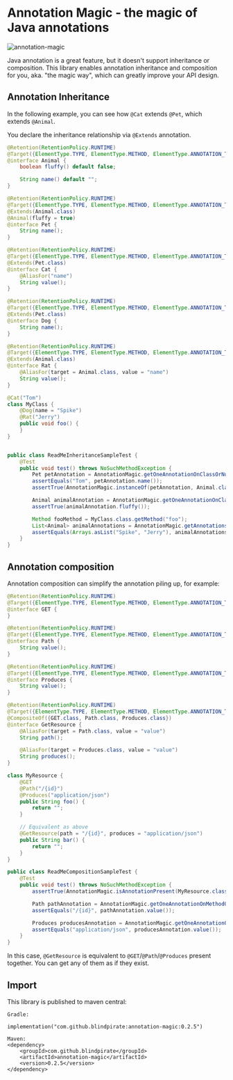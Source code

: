 # Annotation Magic - the magic of Java annotations

![annotation-magic](https://github.com/blindpirate/annotation-magic/workflows/annotation-magic/badge.svg)

Java annotation is a great feature, but it doesn't support inheritance or composition. This
library enables annotation inheritance and composition for you, aka. "the magic way", which
can greatly improve your API design.

## Annotation Inheritance

In the following example, you can see how `@Cat` extends `@Pet`, which extends `@Animal`.

You declare the inheritance relationship via `@Extends` annotation.

```java
@Retention(RetentionPolicy.RUNTIME)
@Target({ElementType.TYPE, ElementType.METHOD, ElementType.ANNOTATION_TYPE})
@interface Animal {
    boolean fluffy() default false;

    String name() default "";
}

@Retention(RetentionPolicy.RUNTIME)
@Target({ElementType.TYPE, ElementType.METHOD, ElementType.ANNOTATION_TYPE})
@Extends(Animal.class)
@Animal(fluffy = true)
@interface Pet {
    String name();
}

@Retention(RetentionPolicy.RUNTIME)
@Target({ElementType.TYPE, ElementType.METHOD, ElementType.ANNOTATION_TYPE})
@Extends(Pet.class)
@interface Cat {
    @AliasFor("name")
    String value();
}

@Retention(RetentionPolicy.RUNTIME)
@Target({ElementType.TYPE, ElementType.METHOD, ElementType.ANNOTATION_TYPE})
@Extends(Pet.class)
@interface Dog {
    String name();
}

@Retention(RetentionPolicy.RUNTIME)
@Target({ElementType.TYPE, ElementType.METHOD, ElementType.ANNOTATION_TYPE})
@Extends(Animal.class)
@interface Rat {
    @AliasFor(target = Animal.class, value = "name")
    String value();
}

@Cat("Tom")
class MyClass {
    @Dog(name = "Spike")
    @Rat("Jerry")
    public void foo() {
    }
}


public class ReadMeInheritanceSampleTest {
    @Test
    public void test() throws NoSuchMethodException {
        Pet petAnnotation = AnnotationMagic.getOneAnnotationOnClassOrNull(MyClass.class, Pet.class);
        assertEquals("Tom", petAnnotation.name());
        assertTrue(AnnotationMagic.instanceOf(petAnnotation, Animal.class));

        Animal animalAnnotation = AnnotationMagic.getOneAnnotationOnClassOrNull(MyClass.class, Animal.class);
        assertTrue(animalAnnotation.fluffy());

        Method fooMethod = MyClass.class.getMethod("foo");
        List<Animal> animalAnnotations = AnnotationMagic.getAnnotationsOnMethod(fooMethod, Animal.class);
        assertEquals(Arrays.asList("Spike", "Jerry"), animalAnnotations.stream().map(Animal::name).collect(toList()));
    }
}
```

## Annotation composition

Annotation composition can simplify the annotation piling up, for example:

```java
@Retention(RetentionPolicy.RUNTIME)
@Target({ElementType.TYPE, ElementType.METHOD, ElementType.ANNOTATION_TYPE})
@interface GET {
}

@Retention(RetentionPolicy.RUNTIME)
@Target({ElementType.TYPE, ElementType.METHOD, ElementType.ANNOTATION_TYPE})
@interface Path {
    String value();
}

@Retention(RetentionPolicy.RUNTIME)
@Target({ElementType.TYPE, ElementType.METHOD, ElementType.ANNOTATION_TYPE})
@interface Produces {
    String value();
}

@Retention(RetentionPolicy.RUNTIME)
@Target({ElementType.TYPE, ElementType.METHOD, ElementType.ANNOTATION_TYPE})
@CompositeOf({GET.class, Path.class, Produces.class})
@interface GetResource {
    @AliasFor(target = Path.class, value = "value")
    String path();

    @AliasFor(target = Produces.class, value = "value")
    String produces();
}

class MyResource {
    @GET
    @Path("/{id}")
    @Produces("application/json")
    public String foo() {
        return "";
    }

    // Equivalent as above
    @GetResource(path = "/{id}", produces = "application/json")
    public String bar() {
        return "";
    }
}

public class ReadMeCompositionSampleTest {
    @Test
    public void test() throws NoSuchMethodException {
        assertTrue(AnnotationMagic.isAnnotationPresent(MyResource.class.getMethod("bar"), GET.class));

        Path pathAnnotation = AnnotationMagic.getOneAnnotationOnMethodOrNull(MyResource.class.getMethod("bar"), Path.class);
        assertEquals("/{id}", pathAnnotation.value());

        Produces producesAnnotation = AnnotationMagic.getOneAnnotationOnMethodOrNull(MyResource.class.getMethod("bar"), Produces.class);
        assertEquals("application/json", producesAnnotation.value());
    }
}
```

In this case, `@GetResource` is equivalent to `@GET`/`@Path`/`@Produces` present together. You can get any of them as if they exist.

## Import

This library is published to maven central:

```
Gradle:

implementation("com.github.blindpirate:annotation-magic:0.2.5")

Maven:
<dependency>
    <groupId>com.github.blindpirate</groupId>
    <artifactId>annotation-magic</artifactId>
    <version>0.2.5</version>
</dependency>
```

